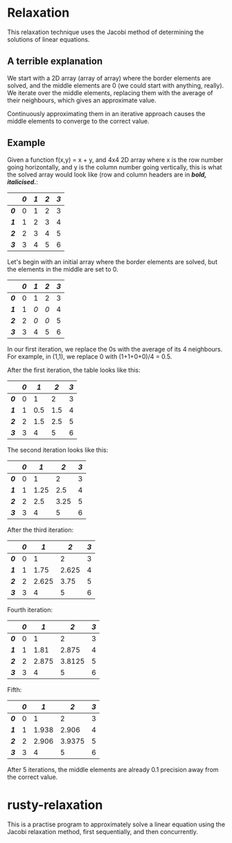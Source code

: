 # Relaxation

This relaxation technique uses the Jacobi method of determining the solutions of linear equations.

## A terrible explanation

We start with a 2D array (array of array) where the border elements are solved, and the middle elements are 0 (we could start with anything, really). We iterate over the middle elements, replacing them with the average of their neighbours, which gives an approximate value.

Continuously approximating them in an iterative approach causes the middle elements to converge to the correct value.

## Example

Given a function f(x,y) = x + y, and 4x4 2D array where x is the row number going horizontally, and y is the column number going vertically, this is what the solved array would look like (row and column headers are in ***bold, italicised.***:

|         | ***0*** | ***1*** | ***2*** | ***3*** |
|---------|---------|---------|---------|---------|
| ***0*** | 0       | 1       | 2       | 3       |        
| ***1*** | 1       | 2       | 3       | 4       |
| ***2*** | 2       | 3       | 4       | 5       |
| ***3*** | 3       | 4       | 5       | 6       |

Let's begin with an initial array where the border elements are solved, but the elements in the middle are set to 0.

|         | ***0*** | ***1*** | ***2*** | ***3*** |
|---------|---------|---------|---------|---------|
| ***0*** | 0       | 1       | 2       | 3       |        
| ***1*** | 1       | *0*     | *0*     | 4       |
| ***2*** | 2       | *0*     | *0*     | 5       |
| ***3*** | 3       | 4       | 5       | 6       |

In our first iteration, we replace the 0s with the average of its 4 neighbours. For example, in (1,1), we replace 0 with (1+1+0+0)/4 = 0.5.

After the first iteration, the table looks like this:

|         | ***0*** | ***1*** | ***2*** | ***3*** |
|---------|---------|---------|---------|---------|
| ***0*** | 0       | 1       | 2       | 3       |        
| ***1*** | 1       | 0.5     | 1.5     | 4       |
| ***2*** | 2       | 1.5     | 2.5     | 5       |
| ***3*** | 3       | 4       | 5       | 6       |

The second iteration looks like this:

|         | ***0*** | ***1*** | ***2*** | ***3*** |
|---------|---------|---------|---------|---------|
| ***0*** | 0       | 1       | 2       | 3       |        
| ***1*** | 1       | 1.25    | 2.5     | 4       |
| ***2*** | 2       | 2.5     | 3.25    | 5       |
| ***3*** | 3       | 4       | 5       | 6       |

After the third iteration:

|         | ***0*** | ***1*** | ***2*** | ***3*** |
|---------|---------|---------|---------|---------|
| ***0*** | 0       | 1       | 2       | 3       |        
| ***1*** | 1       | 1.75    | 2.625   | 4       |
| ***2*** | 2       | 2.625   | 3.75    | 5       |
| ***3*** | 3       | 4       | 5       | 6       |


Fourth iteration:

|         | ***0*** | ***1*** | ***2*** | ***3*** |
|---------|---------|---------|---------|---------|
| ***0*** | 0       | 1       | 2       | 3       |        
| ***1*** | 1       | 1.81    | 2.875   | 4       |
| ***2*** | 2       | 2.875   | 3.8125  | 5       |
| ***3*** | 3       | 4       | 5       | 6       |

Fifth:

|         | ***0*** | ***1*** | ***2*** | ***3*** |
|---------|---------|---------|---------|---------|
| ***0*** | 0       | 1       | 2       | 3       |        
| ***1*** | 1       | 1.938   | 2.906   | 4       |
| ***2*** | 2       | 2.906   | 3.9375  | 5       |
| ***3*** | 3       | 4       | 5       | 6       |

After 5 iterations, the middle elements are already 0.1 precision away from the correct value.

# rusty-relaxation

This is a practise program to approximately solve a linear equation using the Jacobi relaxation method, first sequentially, and then concurrently.